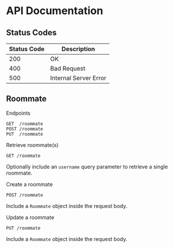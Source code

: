 # API Documentation

## Status Codes

| Status Code | Description           |
| ----------- | --------------------- |
| 200         | OK                    |
| 400         | Bad Request           |
| 500         | Internal Server Error |

## Roommate

Endpoints

```
GET  /roommate
POST /roommate
PUT  /roommate
```

Retrieve roommate(s)

```
GET /roommate
```

Optionally include an `username` query parameter to retrieve a single roommate.

Create a roommate

```
POST /roommate
```

Include a `Roommate` object inside the request body.

Update a roommate

```
PUT /roommate
```

Include a `Roommate` object inside the request body.
